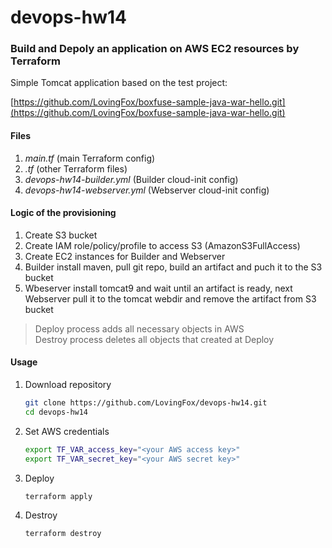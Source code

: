# devops-hw14

### Build and Depoly an application on AWS EC2 resources by Terraform

Simple Tomcat application based on the test project:

[https://github.com/LovingFox/boxfuse-sample-java-war-hello.git](https://github.com/LovingFox/boxfuse-sample-java-war-hello.git)

#### Files

1. *main.tf* (main Terraform config)
1. *.tf* (other Terraform files)
1. *devops-hw14-builder.yml* (Builder cloud-init config)
1. *devops-hw14-webserver.yml* (Webserver cloud-init config)

#### Logic of the provisioning

1. Create S3 bucket
1. Create IAM role/policy/profile to access S3 (AmazonS3FullAccess)
1. Create EC2 instances for Builder and Webserver
1. Builder install maven, pull git repo, build an artifact and puch it to the S3 bucket
1. Wbeserver install tomcat9 and wait until an artifact is ready, next Webserver pull it to the tomcat webdir and remove the artifact from S3 bucket

> Deploy process adds all necessary objects in AWS  
> Destroy process deletes all objects that created at Deploy

#### Usage

1. Download repository

    ```bash
    git clone https://github.com/LovingFox/devops-hw14.git
    cd devops-hw14
    ```

1. Set AWS credentials

    ```bash
    export TF_VAR_access_key="<your AWS access key>"
    export TF_VAR_secret_key="<your AWS secret key>"
    ```

1. Deploy

    ```bash
    terraform apply
    ```

1. Destroy

    ```bash
    terraform destroy
    ```
